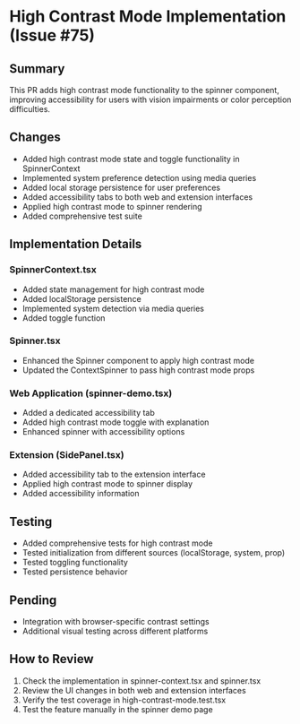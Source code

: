 # High Contrast Mode Implementation (Issue #75)

## Summary
This PR adds high contrast mode functionality to the spinner component, improving accessibility for users with vision impairments or color perception difficulties.

## Changes
- Added high contrast mode state and toggle functionality in SpinnerContext
- Implemented system preference detection using media queries
- Added local storage persistence for user preferences
- Added accessibility tabs to both web and extension interfaces
- Applied high contrast mode to spinner rendering
- Added comprehensive test suite

## Implementation Details

### SpinnerContext.tsx
- Added state management for high contrast mode
- Added localStorage persistence
- Implemented system detection via media queries
- Added toggle function

### Spinner.tsx
- Enhanced the Spinner component to apply high contrast mode
- Updated the ContextSpinner to pass high contrast mode props

### Web Application (spinner-demo.tsx)
- Added a dedicated accessibility tab
- Added high contrast mode toggle with explanation
- Enhanced spinner with accessibility options

### Extension (SidePanel.tsx)
- Added accessibility tab to the extension interface
- Applied high contrast mode to spinner display
- Added accessibility information

## Testing
- Added comprehensive tests for high contrast mode
- Tested initialization from different sources (localStorage, system, prop)
- Tested toggling functionality
- Tested persistence behavior

## Pending
- Integration with browser-specific contrast settings
- Additional visual testing across different platforms

## How to Review
1. Check the implementation in spinner-context.tsx and spinner.tsx
2. Review the UI changes in both web and extension interfaces
3. Verify the test coverage in high-contrast-mode.test.tsx
4. Test the feature manually in the spinner demo page
